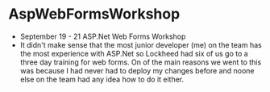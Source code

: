 # AspWebFormsWorkshop
* September 19 - 21 ASP.Net Web Forms Workshop
* It didn't make sense that the most junior developer (me) on the team has the most experience with ASP.Net so Lockheed had six of us go
to a three day training for web forms. On of the main reasons we went to this was because I had never had to deploy my changes before
and noone else on the team had any idea how to do it either.
